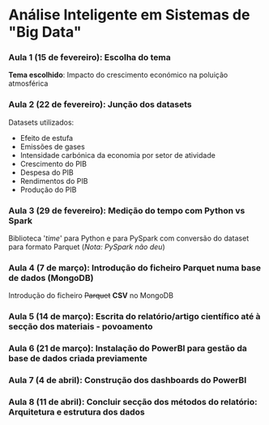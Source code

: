# Análise Inteligente em Sistemas de "Big Data"

### Aula 1 (15 de fevereiro): Escolha do tema

**Tema escolhido**: Impacto do crescimento económico na poluição atmosférica
  
### Aula 2 (22 de fevereiro): Junção dos datasets

Datasets utilizados:
- Efeito de estufa
- Emissões de gases
- Intensidade carbónica da economia por setor de atividade
- Crescimento do PIB
- Despesa do PIB
- Rendimentos do PIB
- Produção do PIB

### Aula 3 (29 de fevereiro): Medição do tempo com Python vs Spark

Biblioteca '*time*' para Python e para PySpark com conversão do dataset para formato Parquet (*Nota: PySpark não deu*)

### Aula 4 (7 de março): Introdução do ficheiro Parquet numa base de dados (MongoDB)

Introdução do ficheiro ~~Parquet~~ **CSV** no MongoDB

### Aula 5 (14 de março): Escrita do relatório/artigo científico até à secção dos materiais - povoamento

### Aula 6 (21 de março): Instalação do PowerBI para gestão da base de dados criada previamente

### Aula 7 (4 de abril): Construção dos dashboards do PowerBI

### Aula 8 (11 de abril): Concluir secção dos métodos do relatório: Arquitetura e estrutura dos dados